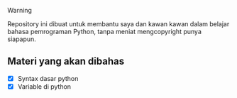> [!WARNING]
> Repository ini dibuat untuk membantu saya dan kawan kawan dalam belajar bahasa pemrograman Python, tanpa meniat mengcopyright punya siapapun.

## Materi yang akan dibahas

- [x] Syntax dasar python
- [x] Variable di python
